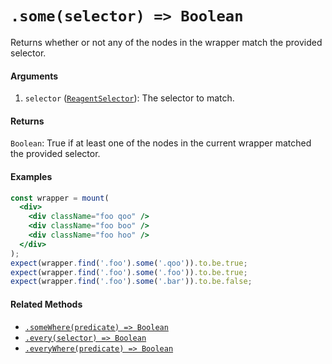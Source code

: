 # `.some(selector) => Boolean`

Returns whether or not any of the nodes in the wrapper match the provided selector.


#### Arguments

1. `selector` ([`ReagentSelector`](../selector.md)): The selector to match.



#### Returns

`Boolean`: True if at least one of the nodes in the current wrapper matched the provided selector.



#### Examples

```jsx
const wrapper = mount(
  <div>
    <div className="foo qoo" />
    <div className="foo boo" />
    <div className="foo hoo" />
  </div>
);
expect(wrapper.find('.foo').some('.qoo')).to.be.true;
expect(wrapper.find('.foo').some('.foo')).to.be.true;
expect(wrapper.find('.foo').some('.bar')).to.be.false;
```

#### Related Methods

- [`.someWhere(predicate) => Boolean`](someWhere.md)
- [`.every(selector) => Boolean`](every.md)
- [`.everyWhere(predicate) => Boolean`](everyWhere.md)
